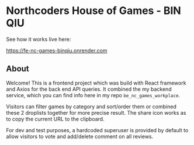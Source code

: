 # Northcoders House of Games - BIN QIU

See how it works live here:

https://fe-nc-games-binqiu.onrender.com

## About

Welcome! This is a frontend project which was build with React framework and Axios for the back end API queries. It combined the my backend service, which you can find info here in my repo `be_nc_games_workplace`.

Visitors can filter games by category and sort/order them or combined these 2 droplists together for more precise result. The share icon works as to copy the current URL to the clipboard.

For dev and test purposes, a hardcoded superuser is provided by default to allow visitors to vote and add/delete comment on all reviews.
